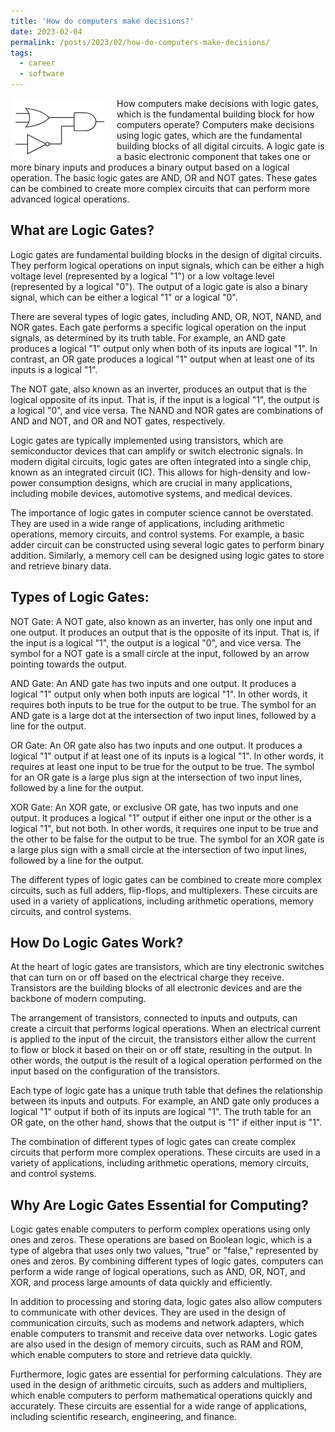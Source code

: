 ```yaml
---
title: 'How do computers make decisions?'
date: 2023-02-04
permalink: /posts/2023/02/how-do-computers-make-decisions/
tags:
  - career
  - software
---
```


<img width="150" alt="logic gates" src="/images/posts/how-do-computers-make-decisions.webp" style="float: left; margin-right: 20px;" /> How computers make decisions with logic gates, which is the fundamental building block for how computers operate? Computers make decisions using logic gates, which are the fundamental building blocks of all digital circuits. A logic gate is a basic electronic component that takes one or more binary inputs and produces a binary output based on a logical operation. The basic logic gates are AND, OR and NOT gates. These gates can be combined to create more complex circuits that can perform more advanced logical operations.

What are Logic Gates?
---

Logic gates are fundamental building blocks in the design of digital circuits. They perform logical operations on input signals, which can be either a high voltage level (represented by a logical "1") or a low voltage level (represented by a logical "0"). The output of a logic gate is also a binary signal, which can be either a logical "1" or a logical "0".

There are several types of logic gates, including AND, OR, NOT, NAND, and NOR gates. Each gate performs a specific logical operation on the input signals, as determined by its truth table. For example, an AND gate produces a logical "1" output only when both of its inputs are logical "1". In contrast, an OR gate produces a logical "1" output when at least one of its inputs is a logical "1".

The NOT gate, also known as an inverter, produces an output that is the logical opposite of its input. That is, if the input is a logical "1", the output is a logical "0", and vice versa. The NAND and NOR gates are combinations of AND and NOT, and OR and NOT gates, respectively.

Logic gates are typically implemented using transistors, which are semiconductor devices that can amplify or switch electronic signals. In modern digital circuits, logic gates are often integrated into a single chip, known as an integrated circuit (IC). This allows for high-density and low-power consumption designs, which are crucial in many applications, including mobile devices, automotive systems, and medical devices.

The importance of logic gates in computer science cannot be overstated. They are used in a wide range of applications, including arithmetic operations, memory circuits, and control systems. For example, a basic adder circuit can be constructed using several logic gates to perform binary addition. Similarly, a memory cell can be designed using logic gates to store and retrieve binary data.

Types of Logic Gates:
---

NOT Gate:
A NOT gate, also known as an inverter, has only one input and one output. It produces an output that is the opposite of its input. That is, if the input is a logical "1", the output is a logical "0", and vice versa. The symbol for a NOT gate is a small circle at the input, followed by an arrow pointing towards the output.

AND Gate:
An AND gate has two inputs and one output. It produces a logical "1" output only when both inputs are logical "1". In other words, it requires both inputs to be true for the output to be true. The symbol for an AND gate is a large dot at the intersection of two input lines, followed by a line for the output.

OR Gate:
An OR gate also has two inputs and one output. It produces a logical "1" output if at least one of its inputs is a logical "1". In other words, it requires at least one input to be true for the output to be true. The symbol for an OR gate is a large plus sign at the intersection of two input lines, followed by a line for the output.

XOR Gate:
An XOR gate, or exclusive OR gate, has two inputs and one output. It produces a logical "1" output if either one input or the other is a logical "1", but not both. In other words, it requires one input to be true and the other to be false for the output to be true. The symbol for an XOR gate is a large plus sign with a small circle at the intersection of two input lines, followed by a line for the output.

The different types of logic gates can be combined to create more complex circuits, such as full adders, flip-flops, and multiplexers. These circuits are used in a variety of applications, including arithmetic operations, memory circuits, and control systems.

How Do Logic Gates Work?
---

At the heart of logic gates are transistors, which are tiny electronic switches that can turn on or off based on the electrical charge they receive. Transistors are the building blocks of all electronic devices and are the backbone of modern computing.

The arrangement of transistors, connected to inputs and outputs, can create a circuit that performs logical operations. When an electrical current is applied to the input of the circuit, the transistors either allow the current to flow or block it based on their on or off state, resulting in the output. In other words, the output is the result of a logical operation performed on the input based on the configuration of the transistors.

Each type of logic gate has a unique truth table that defines the relationship between its inputs and outputs. For example, an AND gate only produces a logical "1" output if both of its inputs are logical "1". 
The truth table for an OR gate, on the other hand, shows that the output is "1" if either input is "1".

The combination of different types of logic gates can create complex circuits that perform more complex operations. These circuits are used in a variety of applications, including arithmetic operations, memory circuits, and control systems.

Why Are Logic Gates Essential for Computing?
---

Logic gates enable computers to perform complex operations using only ones and zeros. These operations are based on Boolean logic, which is a type of algebra that uses only two values, "true" or "false," represented by ones and zeros. By combining different types of logic gates, computers can perform a wide range of logical operations, such as AND, OR, NOT, and XOR, and process large amounts of data quickly and efficiently.

In addition to processing and storing data, logic gates also allow computers to communicate with other devices. They are used in the design of communication circuits, such as modems and network adapters, which enable computers to transmit and receive data over networks. Logic gates are also used in the design of memory circuits, such as RAM and ROM, which enable computers to store and retrieve data quickly.

Furthermore, logic gates are essential for performing calculations. They are used in the design of arithmetic circuits, such as adders and multipliers, which enable computers to perform mathematical operations quickly and accurately. These circuits are essential for a wide range of applications, including scientific research, engineering, and finance.
